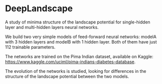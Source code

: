 # DeepLandscape
A study of minima structure of the landscape potential for single-hidden layer and multi-hidden layers neural networks.

We build two very simple models of feed-forward neural networks: modelA with 3 hidden layers and modelB with 1 hidden layer. Both of them have just 112 trainable parameters. 

The networks are trained on the Pima Indian dataset, available on Kaggle: https://www.kaggle.com/uciml/pima-indians-diabetes-database.

The evolution of the networks is studied, looking for differences in the structure of the landscape potential between the two models.

